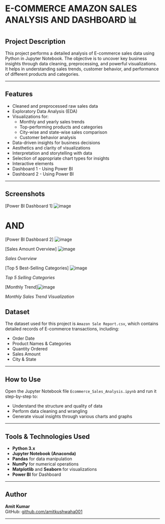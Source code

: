 # E-COMMERCE AMAZON SALES ANALYSIS AND DASHBOARD 📊

## Project Description
This project performs a detailed analysis of E-commerce sales data using Python in Jupyter Notebook. The objective is to uncover key business insights through data cleaning, preprocessing, and powerful visualizations. It helps in understanding sales trends, customer behavior, and performance of different products and categories.

---
## Features
- Cleaned and preprocessed raw sales data
- Exploratory Data Analysis (EDA)
- Visualizations for:
  - Monthly and yearly sales trends
  - Top-performing products and categories
  - City-wise and state-wise sales comparison
  - Customer behavior analysis
- Data-driven insights for business decisions
- Aesthetics and clarity of visualizations
- Interpretation and storytelling with data
- Selection of appropriate chart types for insights
- Interactive elements
- Dashboard 1 - Using Power BI
- Dashboard 2 - Using Power BI

---

## Screenshots
[Power BI Dashboard 1] ![image](https://github.com/user-attachments/assets/68464a07-0c95-4a9b-bbff-190c5b92c9b4)

# AND

[Power BI Dashboard 2] ![image](https://github.com/user-attachments/assets/b8072a07-24b7-416b-b9b8-d66a6524cf48)



[Sales Amount Overview] ![image](https://github.com/user-attachments/assets/b0ac59ed-4ce4-4195-bb1c-3e92914c3478)

*Sales Overview*

[Top 5 Best-Selling Categories] ![image](https://github.com/user-attachments/assets/7c35ca24-58b6-4bae-a51f-71c2c7756b36)

*Top 5 Selling Categories*

[Monthly Trend]![image](https://github.com/user-attachments/assets/8aaceb2c-2293-4885-b672-f7ab2745618c)
 
*Monthly Sales Trend Visualization*

> 

## Dataset
The dataset used for this project is `Amazon Sale Report.csv`, which contains detailed records of E-commerce transactions, including:
- Order Date
- Product Names & Categories
- Quantity Ordered
- Sales Amount
- City & State

---

## How to Use
Open the Jupyter Notebook file `Ecommerce_Sales_Analysis.ipynb` and run it step-by-step to:
- Understand the structure and quality of data
- Perform data cleaning and wrangling
- Generate visual insights through various charts and graphs

---

## Tools & Technologies Used
- **Python 3.x**
- **Jupyter Notebook (Anaconda)**
- **Pandas** for data manipulation
- **NumPy** for numerical operations
- **Matplotlib** and **Seaborn** for visualizations
- **Power BI** for Dashboard

---

## Author
**Amit Kumar**  
GitHub: [github.com/amitkushwaha001](https://github.com/amitkushwaha001)

---

